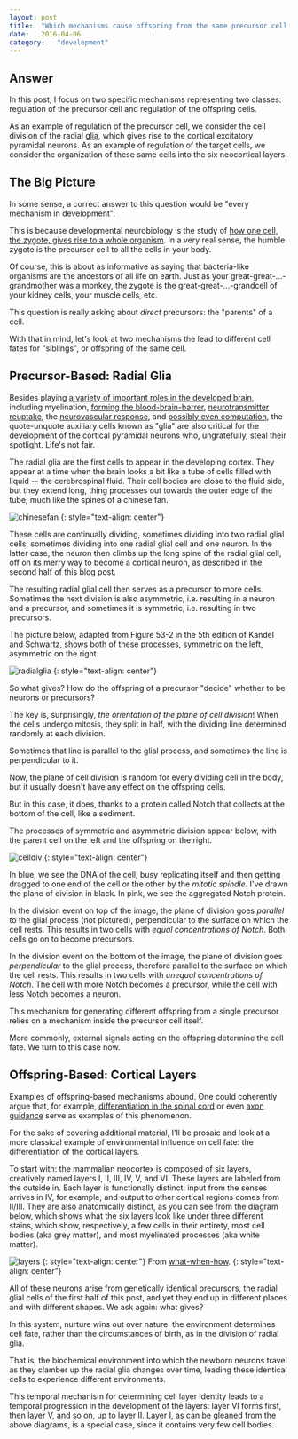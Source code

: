 ```yaml
---
layout: post
title:	"Which mechanisms cause offspring from the same precursor cell to take on different cell fates?"
date:	2016-04-06
category:	"development"
---
```

## Answer

In this post, I focus on two specific mechanisms
representing two classes:
regulation of the precursor cell
and regulation of the offspring cells.

As an example of regulation of the precursor cell,
we consider the cell division of the radial
[glia]({{site.baseurl}}/68),
which gives rise to the cortical excitatory pyramidal neurons.
As an example of regulation of the target cells,
we consider the organization of these same cells into
the six neocortical layers.

## The Big Picture

In some sense, a correct answer to this question
would be
"every mechanism in development".

This is because developmental neurobiology is the study of
[how one cell, the zygote, gives rise to a whole organism](/32).
In a very real sense, the humble zygote is the precursor cell
to all the cells in your body.

Of course, this is about as informative as saying that
bacteria-like organisms are the ancestors
of all life on earth.
Just as your great-great-...-grandmother was a monkey,
the zygote is the great-great-...-grandcell of
your kidney cells, your muscle cells, etc.

This question is really asking about *direct* precursors:
the "parents" of a cell.

With that in mind, let's look at two mechanisms
the lead to different cell fates for "siblings",
or offspring of the same cell.

## Precursor-Based: Radial Glia

Besides playing
[a variety of important roles in the developed brain](/68),
including myelination,
[forming the blood-brain-barrer]({{site.baseurl}}/70),
[neurotransmitter reuptake]({{site.baseurl}}/28),
the [neurovascular response]({{site.baseurl}}/83),
and
[possibly even computation]({{site.baseurl}}/68),
the quote-unquote auxiliary cells
known as "glia"
are also critical for the development of
the cortical pyramidal neurons
who, ungratefully, steal their spotlight.
Life's not fair.

The radial glia are the first cells to appear
in the developing cortex.
They appear at a time when the brain looks a bit like
a tube of cells filled with liquid --
the cerebrospinal fluid.
Their cell bodies are close to the fluid side,
but they extend long, thing processes out
towards the outer edge of the tube,
much like the spines of a chinese fan.

![chinesefan]
{: style="text-align: center"}

These cells are continually dividing,
sometimes dividing into two radial glial cells,
sometimes dividing into one radial glial cell and one neuron.
In the latter case, the neuron then climbs up the
long spine of the radial glial cell,
off on its merry way to become a cortical neuron,
as described in the second half of this blog post.

The resulting radial glial cell then serves as a precursor
to more cells. Sometimes the next division is also
asymmetric, i.e. resulting in a neuron and a precursor,
and sometimes it is symmetric, i.e. resulting in two precursors.

The picture below, adapted from Figure 53-2 in the 5th edition
of Kandel and Schwartz,
shows both of these processes, symmetric on the left,
asymmetric on the right.

![radialglia]
{: style="text-align: center"}

So what gives?
How do the offspring of a precursor "decide"
whether to be neurons or precursors?

The key is, surprisingly,
*the orientation of the plane of cell division*!
When the cells undergo mitosis,
they split in half, with the dividing line
determined randomly at each division.

Sometimes that line is parallel to the glial process,
and sometimes the line is perpendicular to it.

Now, the plane of cell division is random for every
dividing cell in the body, but it usually doesn't
have any effect on the offspring cells.

But in this case, it does, thanks to a protein
called Notch that collects at the bottom of the cell,
like a sediment.

The processes of symmetric and asymmetric division appear
below, with the parent cell on the left and the offspring
on the right.

![celldiv]
{: style="text-align: center"}

In blue, we see the DNA of the cell, busy replicating itself
and then getting dragged to one end of the cell or the other
by the *mitotic spindle*.
I've drawn the plane of division in black.
In pink, we see the aggregated Notch protein.

In the division event on top of the image,
the plane of division goes *parallel* to the glial process
(not pictured),
perpendicular to the surface on which the cell rests.
This results in two cells with *equal concentrations of Notch*.
Both cells go on to become precursors.

In the division event on the bottom of the image,
the plane of division goes *perpendicular* to the glial process,
therefore parallel to the surface on which the cell rests.
This results in two cells with *unequal concentrations of Notch*.
The cell with more Notch becomes a precursor,
while the cell with less Notch becomes a neuron.

This mechanism for generating different offspring
from a single precursor relies on a mechanism
inside the precursor cell itself.

More commonly, external signals acting
on the offspring determine the cell fate.
We turn to this case now.

## Offspring-Based: Cortical Layers

Examples of offspring-based mechanisms abound.
One could coherently argue that, for example,
[differentiation in the spinal cord]({{site.baseurl}}/32)
or even
[axon guidance]({{site.baseurl}}/34)
serve as examples of this phenomenon.

For the sake of covering additional material,
I'll be prosaic and look at a more classical
example of environmental influence on cell fate:
the differentiation of the cortical layers.

To start with:
the mammalian neocortex is composed of six layers,
creatively named layers I, II, III, IV, V, and VI.
These layers are labeled from the outside in.
Each layer is functionally distinct:
input from the senses arrives in IV,
for example,
and output to other cortical regions comes from II/III.
They are also anatomically distinct,
as you can see from the diagram below,
which shows what the six layers look like
under three different stains,
which show, respectively,
a few cells in their entirety,
most cell bodies (aka grey matter),
and most myelinated processes (aka white matter).

![layers]
{: style="text-align: center"}
From [what-when-how](http://what-when-how.com/neuroscience/the-thalamus-and-cerebral-cortex-integrative-systems-part-1/).
{: style="text-align: center"}


All of these neurons arise from genetically identical
precursors, the radial glial cells of the first half of this post,
and yet they end up in different places and with different shapes.
We ask again: what gives?

In this system, nurture wins out over nature:
the environment determines cell fate, rather than
the circumstances of birth, as in the division of radial glia.

That is, the biochemical environment into which
the newborn neurons travel as they clamber up the radial glia
changes over time, leading these identical cells to
experience different environments.

This temporal mechanism for determining cell layer identity
leads to a temporal progression in the development of the layers:
layer VI forms first, then layer V, and so on,
up to layer II.
Layer I, as can be gleaned from the above diagrams,
is a special case, since it contains very few cell bodies.

[chinesefan]: {{site.DBL}}/chinesefan.jpg
[radialglia]: {{site.DBL}}/radialglia.jpg
[celldiv]: {{site.DBL}}/celldiv.png
[layers]: {{site.DBL}}/layers.jpg
